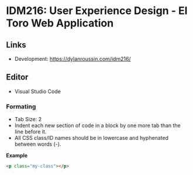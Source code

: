 # IDM216: User Experience Design - El Toro Web Application

## Links
- Development: https://dylanroussin.com/idm216/
 
## Editor
- Visual Studio Code

### Formating
- Tab Size: 2
- Indent each new section of code in a block by one more tab than the line before it.
- All CSS class/ID names should be in lowercase and hyphenated between words (-).

**Example**
```html
<p class="my-class"></p>
```
